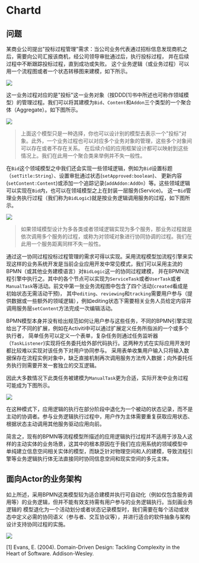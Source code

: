 # Chartd

## 问题

[//]: # (针对用户需求，应用软件要完成若干用户任务，这些任务的实现一般成为应用逻辑或业务逻辑。这些业务逻辑协调用以表达领域概念的对象来解决问题[1]。)


某商业公司提出"投标过程管理"需求：当公司业务代表通过招标信息发现商机之后，需要向公司汇报该商机，经公司领导审批通过后，执行投标过程，
并在后续过程中不断跟踪投标过程，直到成功或失败。 这个业务逻辑（或业务过程）可以用一个流程图或者一个状态转移图来建模，如下所示。


![](uml/logic.svg)

这一业务过程对应的是"投标"这一业务对象（按DDD[1]书中所述也可称作领域模型）的管理过程。我们可以将其建模为`Bid`、`Content`和`Addon`三个类型的一个聚合体（Aggregate）。如下图所示。

![](uml/model.svg)

> 上面这个模型只是一种选择，你也可以设计别的模型去表示一个"投标"对象。此外，一个业务过程也可以对应多个业务对象的管理，这些多个对象间可以存在或者不存在关系。
在后续介绍的应用框架设计都可以映射到这些情况上。我们在此用一个聚合类来举例并不失一般性。

在`Bid`这个领域模型之中我们还会实现一些领域逻辑，例如为`Bid`设置标题（`setTitle:String`）、设置审批通过状态(`setApproved:boolean`)、
更新内容(`setContent:Content`)或添加一个追踪记录(`addAddon:AddOn`）等。这些领域逻辑可以实现在`Bid`内，也可以在领域模型之上在封装一层服务(Service)。
这一`Bid`管理业务执行过程（我们称为`BidLogic`)就是按业务逻辑调用服务的过程，如下图所示。

![](uml/logic-coord.svg)

> 如果领域模型设计为多各类或者领域逻辑实现为多个服务，那业务过程就是依次调用多个服务的过程，或称为对领域对象进行协同协调的过程。我们在此用一个服务距离同样不失一般性。

通过这一协同过程投标过程管理的需求可得以实现。采用流程模型加流程引擎来实现这样的业务系统开发是当前企业应用开发中常见模式，我们可以采用主流的BPMN（或其他业务建模语言）对`BidLogic`这一的协同过程建模，
并在BPMN流程引擎中执行之。其中的各个节点可以实现为`ServiceTask`或者`UserTask`或者`ManualTask`等活动。前文中第一张业务流程图中包含了四个活动(`created`看成是初始状态无需活动干预)，
其中`editing`、`reviewing`和`tracking`需要用户参与（提供数据或一些额外的领域逻辑），例如editing状态下需要相关业务人员给定内容并调用服务层`setContent`方法完成一次编辑活动。

BPMN模型本身并没有给出规范如何让用户参与这些任务，不同的BPMN引擎实现给出了不同的扩展，例如在Activiti中可以通过扩展定义任务所指派的一个或多个执行者，
简单任务可以定义一个表单，复杂任务则通过任务监听器（`TaskListener`)实现将任务委托给外部代码执行。这两种方式在实际应用开发时都比较难以实现对该任务下对用户协同参与。
采用表单收集用户输入只将输入数据保存在流程实例对象中，缺乏直接机制再次调用服务方法传入数据；向外委托任务执行则需要开发一套独立的交互逻辑。

因此大多数情况下此类任务被建模为`ManualTask`更为合适，实际开发中业务过程可能成为下图所示。

![](uml/user-coord.svg)


在这种模式下，应用逻辑的执行在部分阶段中退化为一个被动的状态记录，而不是主动的协调者。参与业务逻辑执行过程中，用户作为主体需要重复获取应用状态、
根据状态主动调用其他服务驱动应用向前。 

简言之，现有的BPMN等流程模型所描述的应用逻辑执行过程并不适用于涉及人这样的主动实体的业务场景，这其中的根本原因在于我们在应用系统的领域模型中
单纯建立信息空间相关实体的模型，而缺乏针对物理空间和人的建模，导致流程引擎等业务逻辑执行体无法直接同时协同信息空间和现实空间的多元主体。

## 面向Actor的业务架构

如上所述，采用BPMN这类模型较为适合建模并执行可自动化（例如仅包含服务调用等）的业务逻辑，但并不能有效支持需有用户参与的业务逻辑执行。当刻画业务逻辑的
模型退化为一个活动划分或者状态记录模型时，我们需要在每个活动或状态中定义必需的协同语义（参与者、交互协议等），并进行适合的软件抽象与架构设计支持协同过程的实施。

![](uml/actor2.svg)


[//]: # (- 一个活动/状态下需要谁参与没有明确定义。应用逻辑执行的每个状态下需要执行的任务需要明确规约主客体；)

[//]: # (- 一个活动/状态下的参与者怎么协同没有明确定义。每个状态下的参与方之间的交互协议（输入什么输出什么）并不在应用逻辑中表达，如果涉及多个参与者他们间的关系缺乏明确表达和具体实施方法，例如"多数表决"如何表达并实施。)


[1] Evans, E. (2004). Domain-Driven Design: Tackling Complexity in the Heart of Software. Addison-Wesley. 

